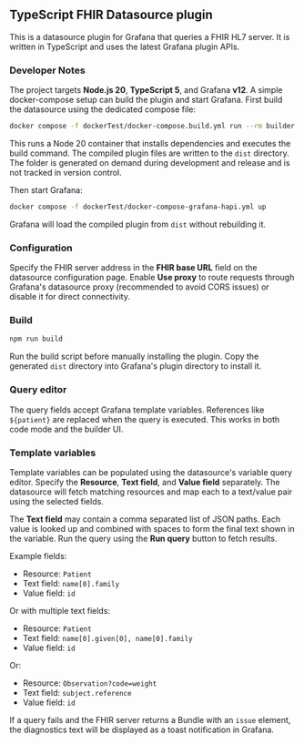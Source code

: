 ## TypeScript FHIR Datasource plugin

This is a datasource plugin for Grafana that queries a FHIR HL7 server.
It is written in TypeScript and uses the latest Grafana plugin APIs.

### Developer Notes

The project targets **Node.js 20**, **TypeScript 5**, and Grafana **v12**.
A simple docker-compose setup can build the plugin and start Grafana.
First build the datasource using the dedicated compose file:

```bash
docker compose -f dockerTest/docker-compose.build.yml run --rm builder
```

This runs a Node 20 container that installs dependencies and executes the
build command. The compiled plugin files are written to the `dist` directory.
The folder is generated on demand during development and release and is not
tracked in version control.

Then start Grafana:

```bash
docker compose -f dockerTest/docker-compose-grafana-hapi.yml up
```

Grafana will load the compiled plugin from `dist` without rebuilding it.

### Configuration

Specify the FHIR server address in the **FHIR base URL** field on the datasource configuration page. Enable **Use proxy** to route requests through Grafana's datasource proxy (recommended to avoid CORS issues) or disable it for direct connectivity.

### Build

```bash
npm run build
```
Run the build script before manually installing the plugin. Copy the generated
`dist` directory into Grafana's plugin directory to install it.

### Query editor

The query fields accept Grafana template variables. References like `${patient}`
are replaced when the query is executed. This works in both code mode and the
builder UI.

### Template variables

Template variables can be populated using the datasource's variable query editor.
Specify the **Resource**, **Text field**, and **Value field** separately. The datasource
will fetch matching resources and map each to a text/value pair using the selected fields.

The **Text field** may contain a comma separated list of JSON paths. Each value is
looked up and combined with spaces to form the final text shown in the variable.
Run the query using the **Run query** button to fetch results.

Example fields:

- Resource: `Patient`
- Text field: `name[0].family`
- Value field: `id`

Or with multiple text fields:

- Resource: `Patient`
- Text field: `name[0].given[0], name[0].family`
- Value field: `id`

Or:

- Resource: `Observation?code=weight`
- Text field: `subject.reference`
- Value field: `id`

If a query fails and the FHIR server returns a Bundle with an `issue` element,
the diagnostics text will be displayed as a toast notification in Grafana.
